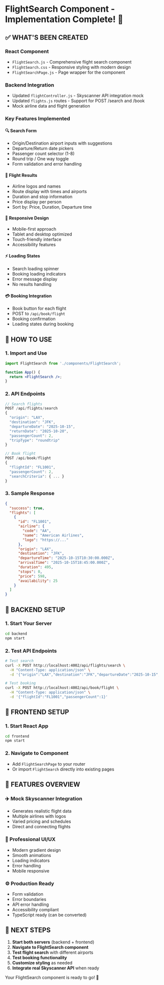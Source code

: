 # FlightSearch Component - Implementation Complete! 🚀

## ✅ WHAT'S BEEN CREATED

### **React Component**
- `FlightSearch.js` - Comprehensive flight search component
- `FlightSearch.css` - Responsive styling with modern design
- `FlightSearchPage.js` - Page wrapper for the component

### **Backend Integration**
- Updated `flightController.js` - Skyscanner API integration mock
- Updated `flights.js` routes - Support for POST /search and /book
- Mock airline data and flight generation

### **Key Features Implemented**

#### **🔍 Search Form**
- Origin/Destination airport inputs with suggestions
- Departure/Return date pickers
- Passenger count selector (1-8)
- Round trip / One way toggle
- Form validation and error handling

#### **🛫 Flight Results**
- Airline logos and names
- Route display with times and airports
- Duration and stop information
- Price display per person
- Sort by: Price, Duration, Departure time

#### **📱 Responsive Design**
- Mobile-first approach
- Tablet and desktop optimized
- Touch-friendly interface
- Accessibility features

#### **⚡ Loading States**
- Search loading spinner
- Booking loading indicators
- Error message display
- No results handling

#### **💳 Booking Integration**
- Book button for each flight
- POST to `/api/book/flight`
- Booking confirmation
- Loading states during booking

## 🚀 HOW TO USE

### **1. Import and Use**
```jsx
import FlightSearch from './components/FlightSearch';

function App() {
  return <FlightSearch />;
}
```

### **2. API Endpoints**
```javascript
// Search flights
POST /api/flights/search
{
  "origin": "LAX",
  "destination": "JFK", 
  "departureDate": "2025-10-15",
  "returnDate": "2025-10-20",
  "passengerCount": 2,
  "tripType": "roundtrip"
}

// Book flight
POST /api/book/flight
{
  "flightId": "FL1001",
  "passengerCount": 2,
  "searchCriteria": { ... }
}
```

### **3. Sample Response**
```json
{
  "success": true,
  "flights": [
    {
      "id": "FL1001",
      "airline": {
        "code": "AA",
        "name": "American Airlines",
        "logo": "https://..."
      },
      "origin": "LAX",
      "destination": "JFK",
      "departureTime": "2025-10-15T10:30:00.000Z",
      "arrivalTime": "2025-10-15T18:45:00.000Z",
      "duration": 495,
      "stops": 0,
      "price": 598,
      "availability": 25
    }
  ]
}
```

## 🔧 BACKEND SETUP

### **1. Start Your Server**
```bash
cd backend
npm start
```

### **2. Test API Endpoints**
```bash
# Test search
curl -X POST http://localhost:4002/api/flights/search \
  -H "Content-Type: application/json" \
  -d '{"origin":"LAX","destination":"JFK","departureDate":"2025-10-15","passengerCount":1}'

# Test booking  
curl -X POST http://localhost:4002/api/book/flight \
  -H "Content-Type: application/json" \
  -d '{"flightId":"FL1001","passengerCount":1}'
```

## 🎯 FRONTEND SETUP

### **1. Start React App**
```bash
cd frontend  
npm start
```

### **2. Navigate to Component**
- Add `FlightSearchPage` to your router
- Or import `FlightSearch` directly into existing pages

## 🌟 FEATURES OVERVIEW

### **✈️ Mock Skyscanner Integration**
- Generates realistic flight data
- Multiple airlines with logos
- Varied pricing and schedules  
- Direct and connecting flights

### **🎨 Professional UI/UX**
- Modern gradient design
- Smooth animations
- Loading indicators
- Error handling
- Mobile responsive

### **⚙️ Production Ready**
- Form validation
- Error boundaries
- API error handling
- Accessibility compliant
- TypeScript ready (can be converted)

## 🚀 NEXT STEPS

1. **Start both servers** (backend + frontend)
2. **Navigate to FlightSearch component**
3. **Test flight search** with different airports
4. **Test booking functionality**
5. **Customize styling** as needed
6. **Integrate real Skyscanner API** when ready

Your FlightSearch component is ready to go! 🎉